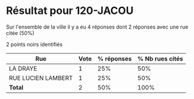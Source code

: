 # Résultat pour 120-JACOU

Sur l'ensemble de la ville il y a eu 4 réponses dont 2 réponses avec une rue citée (50%)

2 points noirs identifiés

| Rue | Vote | % réponses | % Nb rues cités|
|-----|------|------------|----------------|
| LA DRAYE | 1 | 25% | 50%|
| RUE LUCIEN LAMBERT | 1 | 25% | 50%|
| **Total** | 2 | 50% | 100%|

